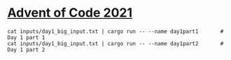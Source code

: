 # [Advent of Code 2021](https://adventofcode.com/2021)

```
cat inputs/day1_big_input.txt | cargo run -- --name day1part1       # Day 1 part 1
cat inputs/day1_big_input.txt | cargo run -- --name day1part2       # Day 1 part 2
```